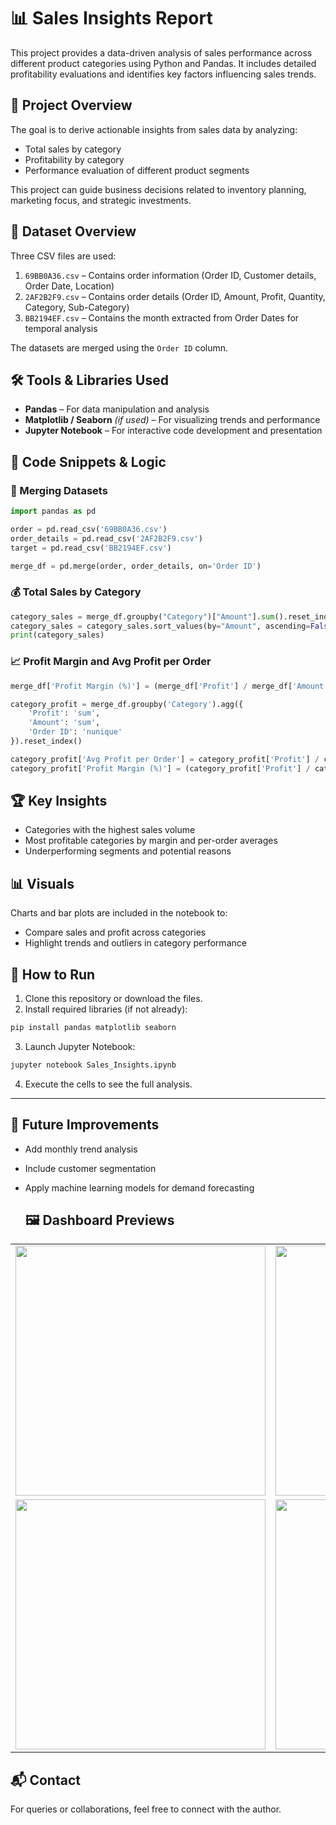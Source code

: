 # 📊 Sales Insights Report

This project provides a data-driven analysis of sales performance across different product categories using Python and Pandas. It includes detailed profitability evaluations and identifies key factors influencing sales trends.

## 🚀 Project Overview

The goal is to derive actionable insights from sales data by analyzing:
- Total sales by category
- Profitability by category
- Performance evaluation of different product segments

This project can guide business decisions related to inventory planning, marketing focus, and strategic investments.

## 📁 Dataset Overview

Three CSV files are used:
1. `69BB0A36.csv` – Contains order information (Order ID, Customer details, Order Date, Location)
2. `2AF2B2F9.csv` – Contains order details (Order ID, Amount, Profit, Quantity, Category, Sub-Category)
3. `BB2194EF.csv` – Contains the month extracted from Order Dates for temporal analysis

The datasets are merged using the `Order ID` column.

## 🛠️ Tools & Libraries Used

- **Pandas** – For data manipulation and analysis
- **Matplotlib / Seaborn** *(if used)* – For visualizing trends and performance
- **Jupyter Notebook** – For interactive code development and presentation

## 🧮 Code Snippets & Logic

### 🔗 Merging Datasets
```python
import pandas as pd

order = pd.read_csv('69BB0A36.csv')
order_details = pd.read_csv('2AF2B2F9.csv')
target = pd.read_csv('BB2194EF.csv')

merge_df = pd.merge(order, order_details, on='Order ID')
```

### 💰 Total Sales by Category
```python
category_sales = merge_df.groupby("Category")["Amount"].sum().reset_index()
category_sales = category_sales.sort_values(by="Amount", ascending=False)
print(category_sales)
```

### 📈 Profit Margin and Avg Profit per Order
```python
merge_df['Profit Margin (%)'] = (merge_df['Profit'] / merge_df['Amount']) * 100

category_profit = merge_df.groupby('Category').agg({
    'Profit': 'sum',
    'Amount': 'sum',
    'Order ID': 'nunique'
}).reset_index()

category_profit['Avg Profit per Order'] = category_profit['Profit'] / category_profit['Order ID']
category_profit['Profit Margin (%)'] = (category_profit['Profit'] / category_profit['Amount']) * 100
```

## 🏆 Key Insights

- Categories with the highest sales volume
- Most profitable categories by margin and per-order averages
- Underperforming segments and potential reasons

## 📊 Visuals

Charts and bar plots are included in the notebook to:
- Compare sales and profit across categories
- Highlight trends and outliers in category performance

## 📌 How to Run

1. Clone this repository or download the files.
2. Install required libraries (if not already):
```bash
pip install pandas matplotlib seaborn
```
3. Launch Jupyter Notebook:
```bash
jupyter notebook Sales_Insights.ipynb
```
4. Execute the cells to see the full analysis.

---

## 🧠 Future Improvements

- Add monthly trend analysis
- Include customer segmentation
- Apply machine learning models for demand forecasting

  <h2>🖼️ Dashboard Previews</h2>

<table>
  <tr>
    <td><img src="assets/Dashboard1.png" width="400"/></td>
    <td><img src="assets/Furniture.png" width="400"/></td>
  </tr>
  <tr>
    <td><img src="assets/Clothing.png" width="400"/></td>
    <td><img src="assets/Electronics.png" width="400"/></td>
  </tr>
</table>


## 📬 Contact

For queries or collaborations, feel free to connect with the author.
